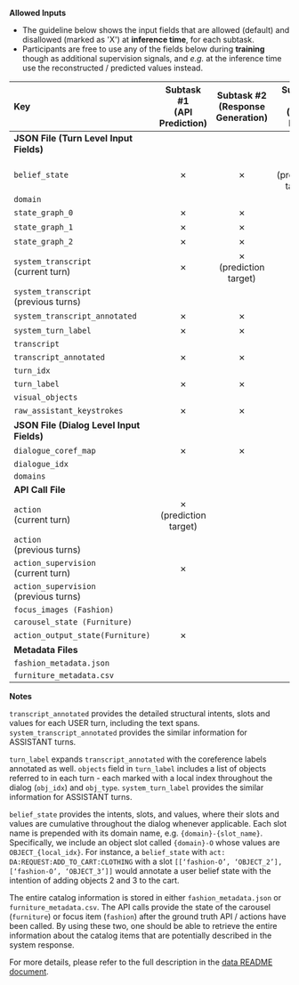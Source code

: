**Allowed Inputs**

* The guideline below shows the input fields that are allowed (default) and disallowed (marked as 'X') at **inference time**, for each subtask.
* Participants are free to use any of the fields below during **training** though as additional supervision signals, and *e.g.* at the inference time use the reconstructed / predicted values instead.


| Key |  Subtask #1 </br>(API Prediction) | Subtask #2 <br>(Response Generation) | Subtask #3 <br> (MM-DST) | 
|:---|:---:|:---:|:---:|
|**JSON File (Turn Level Input Fields)**| | | |
| `belief_state` | ✗ | ✗ | ✗ <br> (prediction target) |
|  `domain` | 
|`state_graph_0`|  ✗ | ✗ | ✗ | 
|`state_graph_1`|  ✗ | ✗ | ✗ |
|`state_graph_2`|  ✗ | ✗ | ✗ |
|`system_transcript`<br>(current turn) | ✗ | ✗<br>(prediction target) | ✗ |
|`system_transcript`<br>(previous turns)|  |  |  |
|`system_transcript_annotated`| ✗ | ✗ | ✗ |
|`system_turn_label`| ✗ | ✗ | ✗ |
|`transcript`| | |  |
| `transcript_annotated` | ✗ | ✗ | ✗ |
|`turn_idx`| | | |
|`turn_label`| ✗ | ✗ | ✗ |
|`visual_objects`| | | |
|`raw_assistant_keystrokes`| ✗ | ✗ | ✗ |
|**JSON File (Dialog Level Input Fields)**| | | |
|`dialogue_coref_map`| ✗ | ✗ | ✗ |
| `dialogue_idx` | 
| `domains` | 
|**API Call File**| | | |
|`action`<br>(current turn)| ✗  <br> (prediction target) |  | ✗ |
|`action`<br>(previous turns)|  |  |  |
|`action_supervision`<br>(current turn)| ✗ |  | ✗ |
|`action_supervision`<br>(previous turns)|  |  |  |
|`focus_images (Fashion)`| | | |
|`carousel_state (Furniture)`| | | |
|`action_output_state(Furniture)`| ✗ |  | ✗ |
|**Metadata Files**| | | |
|`fashion_metadata.json`| | | |
|`furniture_metadata.csv`| | | |

**Notes**

`transcript_annotated` provides the detailed structural intents, slots and values for each USER turn, including the text spans. `system_transcript_annotated` provides the similar information for ASSISTANT turns.

`turn_label` expands `transcript_annotated` with the coreference labels annotated as well. `objects` field in `turn_label` includes a list of objects referred to in each turn - each marked with a local index throughout the dialog (`obj_idx`) and `obj_type`. `system_turn_label` provides the similar information for ASSISTANT turns.

`belief_state` provides the intents, slots, and values, where their slots and values are cumulative throughout the dialog whenever applicable. Each slot name is prepended with its domain name, e.g. `{domain}-{slot_name}`. Specifically, we include an object slot called `{domain}-O` whose values are `OBJECT_{local_idx}`. For instance, a `belief_state` with `act: DA:REQUEST:ADD_TO_CART:CLOTHING` with a slot `[[‘fashion-O’, ‘OBJECT_2’], [‘fashion-O’, ‘OBJECT_3’]]` would annotate a user belief state with the intention of adding objects 2 and 3 to the cart. 

The entire catalog information is stored in either `fashion_metadata.json` or `furniture_metadata.csv`. The API calls provide the state of the carousel (`furniture`) or focus item (`fashion`) after the ground truth API / actions have been called. By using these two, one should be able to retrieve the entire information about the catalog items that are potentially described in the system response.

For more details, please refer to the full description in the [data README document](https://github.com/facebookresearch/simmc/tree/master/data).
